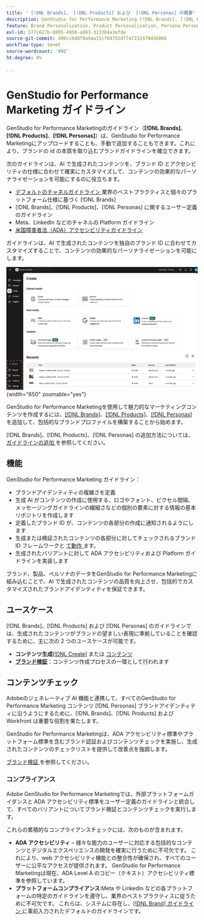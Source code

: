 ```yaml
---
title: ' [!DNL Brands]、 [!DNL Products] および  [!DNL Personas] の概要'
description: GenStudio for Performance Marketing [!DNL Brands], [!DNL Products], and [!DNL Personas]  追加して、ブランド表現のあらゆる側面を含む包括的なブランドプロファイルを作成します。
feature: Brand Personalization, Product Personalization, Persona Personalization, Variant Generation, Generative AI
exl-id: 577c627b-0895-4958-a883-3133b4a3efde
source-git-commit: 490cc6d8f0a9aa15cf04755d7747232470456866
workflow-type: tm+mt
source-wordcount: '492'
ht-degree: 0%

---
```


# GenStudio for Performance Marketing ガイドライン

GenStudio for Performance Marketingのガイドライン（**[!DNL Brands]**、**[!DNL Products]**、**[!DNL Personas]**）は、GenStudio for Performance Marketingにアップロードすることも、手動で追加することもできます。これにより、ブランドの id の本質を取り込むブランドガイドラインを確立できます。

次のガイドラインは、AI で生成されたコンテンツを、ブランド ID とアクセシビリティの仕様に合わせて確実にカスタマイズして、コンテンツの効果的なパーソナライゼーションを可能にするのに役立ちます。

* [ デフォルトのチャネルガイドライン ](/help/user-guide/guidelines/brands.md#default-channel-guidelines) 業界のベストプラクティスと個々のプラットフォーム仕様に基づく [!DNL Brands]
* [!DNL Brands]、[!DNL Products]、[!DNL Personas] に関するユーザー定義のガイドライン
* Meta、LinkedIn などのチャネルの Platform ガイドライン
* [ 米国障害者法（ADA）アクセシビリティガイドライン ](#compliance)

ガイドラインは、AI で生成されたコンテンツを独自のブランド ID に合わせてカスタマイズすることで、コンテンツの効果的なパーソナライゼーションを可能にします。

![GenStudio for Performance Marketingのガイドライン ](/help/assets/guidelines.png){width="650" zoomable="yes"}

GenStudio for Performance Marketingを使用して魅力的なマーケティングコンテンツを作成するには、[[!DNL Brands]](/help/user-guide/guidelines/brands.md)、[[!DNL Products]](/help/user-guide/guidelines/products.md)、[[!DNL Personas]](/help/user-guide/guidelines/personas.md) を追加して、包括的なブランドプロファイルを構築することから始めます。

[!DNL Brands]、[!DNL Products]、[!DNL Personas] の追加方法については、[ ガイドラインの追加 ](/help/user-guide/guidelines/add-guidelines.md) を参照してください。

## 機能

GenStudio for Performance Marketing ガイドライン：

* ブランドアイデンティティの複雑さを定義
* 生成 AI がコンテンツの作成に使用する、ロゴやフォント、ピクセル間隔、メッセージングガイドラインの繊細さなどの個別の要素に対する情報の基本リポジトリを作成します
* 定義したブランド ID が、コンテンツの各部分の作成に通知されるようにします
* 生成または検証されたコンテンツの各部分に対してチェックされるブランド ID フレームワークと [ て動作 ](#brand-validation) ます。
* 生成されたバリアントに対して ADA アクセシビリティおよび Platform ガイドラインを実装します

ブランド、製品、ペルソナのデータをGenStudio for Performance Marketingに組み込むことで、AI で生成されたコンテンツの品質を向上させ、包括的でカスタマイズされたブランドアイデンティティを保証できます。

## ユースケース

[!DNL Brands]、[!DNL Products] および [!DNL Personas] のガイドラインでは、生成されたコンテンツがブランドの望ましい表現に準拠していることを確認するために、主に次の 2 つのユースケースが可能です。

* **コンテンツ生成**[[!DNL Create]](/help/user-guide/create/overview.md) または [ コンテンツ ](/help/user-guide/content/overview.md)
* [**ブランド検証**](#brand-validation)：コンテンツ作成プロセスの一環として行われます

## コンテンツチェック

Adobeのジェネレーティブ AI 機能と連携して、すべてのGenStudio for Performance Marketing コンテンツ [!DNL Personas] ブランドアイデンティティに沿うようにするために、[!DNL Brands]、[!DNL Products] および Workfront は重要な役割を果たします。

GenStudio for Performance Marketingは、ADA アクセシビリティ標準やプラットフォーム標準を含むブランド認証およびコンテンツチェックを実施し、生成されたコンテンツのチェックリストを提供して改善点を強調します。

[ ブランド検証 ](/help/user-guide/guidelines/brand-validation.md) を参照してください。

### コンプライアンス

Adobe GenStudio for Performance Marketingでは、外部プラットフォームガイダンスと ADA アクセシビリティ標準をユーザー定義のガイドラインと統合して、すべてのバリアントについてブランド検証とコンテンツチェックを実行します。

これらの累積的なコンプライアンスチェックには、次のものが含まれます。

* **ADA アクセシビリティ** – 様々な能力のユーザーに対応する包括的なコンテンツとデジタルエクスペリエンスの開発を確実に行うために不可欠です。 これにより、web アクセシビリティ機能との整合性が確保され、すべてのユーザーに公平なアクセスが提供されます。 GenStudio for Performance Marketingは現在、ADA Level A のコピー（テキスト）アクセシビリティ標準を参照しています。
* **プラットフォームコンプライアンス**:Meta や LinkedIn などの各プラットフォームの特定のガイドラインを遵守し、業界のベストプラクティスに従うために不可欠です。 これらは、システムに存在し、[[!DNL Brand]  ガイドライン ](/help/user-guide/guidelines/brands.md#brands-guidelines) に事前入力されたデフォルトのガイドラインです。
